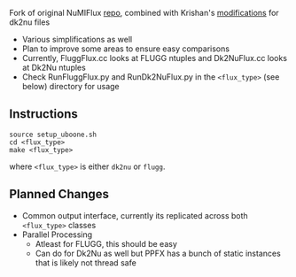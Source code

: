 Fork of original NuMIFlux [repo](https://github.com/marcodeltutto/NuMIFlux), combined with Krishan's [modifications](https://github.com/kvjmistry/NuMIFlux) for dk2nu files

- Various simplifications as well
- Plan to improve some areas to ensure easy comparisons
- Currently, FluggFlux.cc looks at FLUGG ntuples and Dk2NuFlux.cc looks at Dk2Nu ntuples
- Check RunFluggFlux.py and RunDk2NuFlux.py in the `<flux_type>` (see below) directory for usage

## Instructions

```
source setup_uboone.sh
cd <flux_type>
make <flux_type>
```
where `<flux_type>` is either `dk2nu` or `flugg`.

## Planned Changes

- Common output interface, currently its replicated across both `<flux_type>` classes
- Parallel Processing
    - Atleast for FLUGG, this should be easy
    - Can do for Dk2Nu as well but PPFX has a bunch of static instances that is likely not thread safe
